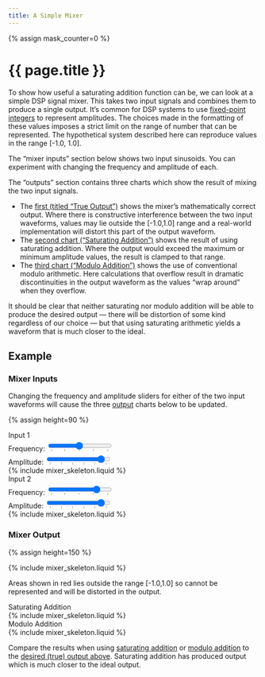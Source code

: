 ```yaml
---
title: A Simple Mixer
---
```


{% assign mask_counter=0 %}

# {{ page.title }}

<link href="mixer.css" rel="stylesheet">

To show how useful a saturating addition function can be, we can look
at a simple DSP signal mixer. This takes two input signals and combines 
them to produce a single output. It’s common for DSP systems to use
[fixed-point integers](https://en.wikipedia.org/wiki/Fixed-point_arithmetic)
to represent amplitudes. The choices made in the formatting of these values
imposes a strict limit on the range of number that can be represented. The
hypothetical system described here can reproduce values in the range
[-1.0, 1.0].

The “mixer inputs” section below shows two input sinusoids. You can experiment
with changing the frequency and amplitude of each.

The “outputs” section contains three charts which show the result of mixing the
two input signals.

- The [first (titled “True Output”)](#graphSum) shows the mixer’s mathematically
  correct output. Where there is constructive interference between the two input
  waveforms, values may lie outside the [-1.0,1.0] range and a real-world
  implementation will distort this part of the output waveform.
- The [second chart (“Saturating Addition”)](#graphSatSum) shows the result of
  using saturating addition. Where the output would exceed the maximum or
  minimum amplitude values, the result is clamped to that range.
- The [third chart (“Modulo Addition”)](#graphModSum) shows the use of
  conventional modulo arithmetic. Here calculations that overflow result in
  dramatic discontinuities in the output waveform as the values “wrap around”
  when they overflow.

It should be clear that neither saturating nor modulo addition will be able to
produce the desired output — there will be distortion of some kind regardless
of our choice — but that using saturating arithmetic yields a waveform that is
much closer to the ideal.

## Example

### Mixer Inputs

Changing the frequency and amplitude sliders for either of the two input
waveforms will cause the three [output](#mixer-output) charts below to be updated.

{% assign height=90 %}

<div class="run">
  <div>
    <div>Input 1</div>
    <div class="keep-together">
      <label for="frequency1" class="small-text">Frequency:</label>
      <input type="range" class="small-text" list="ticksfrequency1" min="0.1" max="4.0" value="2.0" step="0.05" id="frequency1">
      <datalist id="ticksfrequency1">
        <option value="0.1"></option>
        <option value="1"></option>
        <option value="2"></option>
        <option value="3"></option>
        <option value="4"></option>
      </datalist>
      <div id="freqvalue1" class="num small-text"></div>
    </div>
    <div class="keep-together">
      <label for="amplitude1" class="small-text">Amplitude:</label>
      <input type="range" class="small-text" list="ticksamplitude1" min="0.0" max="1.0" value="0.9" step="0.01" id="amplitude1">
      <datalist id="ticksamplitude1">
        <option value="0"></option>
        <option value="0.2"></option>
        <option value="0.4"></option>
        <option value="0.6"></option>
        <option value="0.8"></option>
        <option value="1.0"></option>
      </datalist>
      <div id="ampvalue1" class="num small-text"></div>
    </div>
    <div id="graph1">
{% include mixer_skeleton.liquid %}
    </div>
  </div>

  <div>
    <div>Input 2</div>
    <div class="keep-together">
      <label for="frequency2" class="small-text">Frequency:</label>
      <input type="range" class="small-text" list="ticksfrequency2" min="0.1" max="4.0" value="3.2" step="0.05" id="frequency2">
      <datalist id="ticksfrequency2">
        <option value="0.1"></option>
        <option value="1.0"></option>
        <option value="2.0"></option>
        <option value="3.0"></option>
        <option value="4.0"></option>
      </datalist>
      <div id="freqvalue2" class="num small-text"></div>
    </div>
    <div class="keep-together">
      <label for="amplitude2" class="small-text">Amplitude:</label>
      <input type="range" class="small-text" list="ticksamplitude2" min="0.0" max="1.0" value="0.9" step="0.01" id="amplitude2">
      <datalist id="ticksamplitude2">
        <option value="0"></option>
        <option value="0.2"></option>
        <option value="0.4"></option>
        <option value="0.6"></option>
        <option value="0.8"></option>
        <option value="1.0"></option>
      </datalist>
      <div id="ampvalue2" class="num small-text"></div>
    </div>
    <div id="graph2">
{% include mixer_skeleton.liquid %}
      </svg>
    </div>
  </div>
</div>

### Mixer Output

{% assign height=150 %}

<div id="graphSum">
{% include mixer_skeleton.liquid %}
</div>

Areas shown in red lies outside the range [-1.0,1.0] so cannot be represented
and will be distorted in the output.

<div class="run">
  <div>
    <div>Saturating Addition</div>
    <div id="graphSatSum">
{% include mixer_skeleton.liquid %}
    </div>
  </div>
  <div>
    <div>Modulo Addition</div>
    <div id="graphModSum">
{% include mixer_skeleton.liquid %}
    </div>
  </div>
</div>

Compare the results when using [saturating addition](#graphSatSum) or
[modulo addition](#graphModSum) to the
[desired (true) output above](#graphSum). Saturating addition has produced
output which is much closer to the ideal output.

<script type="module">
  import { mixerPage } from './mixer.js'
  document.addEventListener('DOMContentLoaded', mixerPage)
</script>
